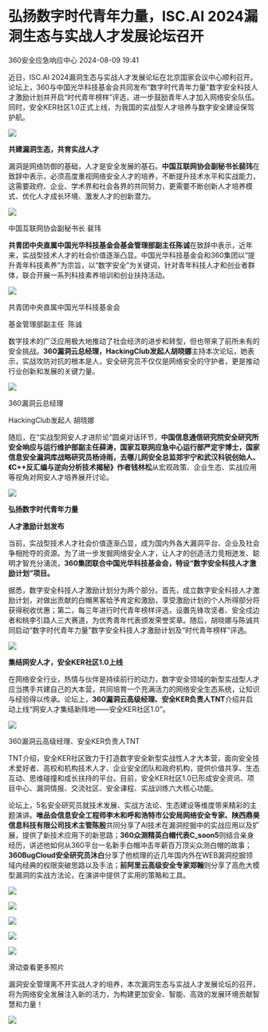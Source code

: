 #  弘扬数字时代青年力量，ISC.AI 2024漏洞生态与实战人才发展论坛召开   
 360安全应急响应中心   2024-08-09 19:41  
  
近日，ISC.AI 2024漏洞生态与实战人才发展论坛在北京国家会议中心顺利召开。论坛上，360与中国光华科技基金会共同发布“数字时代青年力量”数字安全科技人才激励计划并开启“时代青年榜样”评选，进一步鼓励青年人才加入网络安全队伍。同时，安全KER社区1.0正式上线，为我国的实战型人才培养与数字安全建设保驾护航。  
  
![](https://mmbiz.qpic.cn/sz_mmbiz_jpg/GEQRwQFvibyKjAtYlQsmwCqk8I0pqlJBt6D8fQEP9DicL0epjX6aFwRto2ED13CmoKy8SL4HcSd2sneotvBdFibLQ/640?wx_fmt=jpeg "")  
  
**共建漏洞生态，共育实战人才**  
  
  
  
漏洞是网络防御的基础，人才是安全发展的基石。**中国互联网协会副秘书长裴玮**在致辞中表示，必须高度重视网络安全人才的培养，不断提升技术水平和实战能力，这需要政府、企业、学术界和社会各界的共同努力，更需要不断创新人才培养模式、优化人才成长环境、激发人才的创新潜力。  
  
![](https://mmbiz.qpic.cn/sz_mmbiz_png/GEQRwQFvibyKjAtYlQsmwCqk8I0pqlJBtQoqUlyaAeFbmkVUhj8LFiceA94JNZcRb8hVdUvDTic81QPaVibngRSETw/640?wx_fmt=png "")  
  
中国互联网协会副秘书长 裴玮  
  
**共青团中央直属中国光华科技基金会基金管理部副主任陈诚**在致辞中表示，近年来，实战型技术人才的社会价值逐渐凸显。中国光华科技基金会和360集团以“提升青年科技素养”为宗旨，以“数字安全”为关键词，针对青年科技人才和创业者群体，联合开展一系列科技素养培训和创业扶持活动。  
  
![](https://mmbiz.qpic.cn/sz_mmbiz_png/GEQRwQFvibyKjAtYlQsmwCqk8I0pqlJBta2lIXrA41Jic3HNIXZ1akJZIyT8osjBUrZWmcKIZwNNOzlH7LmPUlrg/640?wx_fmt=png "")  
  
共青团中央直属中国光华科技基金会  
  
基金管理部副主任  陈诚  
  
数字技术的广泛应用极大地推动了社会经济的进步和转型，但也带来了前所未有的安全挑战。**360漏洞云总经理，HackingClub发起人胡晓娜**主持本次论坛，她表示，实战攻防对抗的根本是人，安全研究员不仅仅是网络安全的守护者，更是推动行业创新和发展的关键力量。  
  
![](https://mmbiz.qpic.cn/sz_mmbiz_png/GEQRwQFvibyKjAtYlQsmwCqk8I0pqlJBtibu4D8181O4WPBPea737Bl9siaty829CL2MGsatOicicLJmfwkaj4H7xuA/640?wx_fmt=png "")  
  
360漏洞云总经理  
  
HackingClub发起人 胡晓娜  
  
随后，在“实战型网安人才进阶论”圆桌对话环节，**中国信息通信研究院安全研究所安全响应与运行维护部副主任薛涛，国家互联网应急中心运行部严定宇博士，国家信息安全漏洞库战略研究员杨诗雨，去哪儿网安全总监郑宇宁和武汉科锐创始人、《C++反汇编与逆向分析技术揭秘》作者钱林松**从宏观政策、企业生态、实战应用等视角对网安人才培养展开讨论。  
  
![](https://mmbiz.qpic.cn/sz_mmbiz_png/GEQRwQFvibyKjAtYlQsmwCqk8I0pqlJBtnXOiawybJDbU1mmZQL0CfS1TBhGWibM2f1r67D41V5oMOSUYNibhVUmxA/640?wx_fmt=png "")  
  
  
**弘扬数字时代青年力量**  
  
**人才激励计划发布**  
  
  
  
当前，实战型技术人才社会价值逐渐凸显，成为国内外各大漏洞平台、企业及社会争相抢夺的资源。为了进一步发掘网络安全人才，让人才的创造活力竞相迸发、聪明才智充分涌流，**360集团联合中国光华科技基金会，特设“数字安全科技人才激励计划”项目。**  
  
  
据悉，数字安全科技人才激励计划分为两个部分。首先，成立数字安全科技人才激励计划，对做出贡献的白帽黑客给予肯定和激励，享受激励计划的个人所得部分将获得税收优惠；第二，每三年进行时代青年榜样评选，设置先锋攻坚者、安全戍边者和桃李引路人三大赛道，为优秀青年代表颁发荣誉奖章。随后，胡晓娜与陈诚共同启动“数字时代青年力量”数字安全科技人才激励计划及“时代青年榜样”评选。  
  
![](https://mmbiz.qpic.cn/sz_mmbiz_png/GEQRwQFvibyKjAtYlQsmwCqk8I0pqlJBtQ5BJvIjGPtKshzXD6dT6XYO6CQztg3ianpXP3lianiacGwFmvia1g5hBRg/640?wx_fmt=png "")  
  
  
**集结网安人才，安全KER社区1.0上线**  
  
  
  
在网络安全行业，热情与伙伴是持续前行的动力，数字安全领域的新型实战型人才应当携手共建自己的大本营，共同培育一个充满活力的网络安全生态系统，让知识与经验得以传承。论坛上，**360漏洞云高级经理、安全KER负责人TNT**介绍并启动上线“网安人才集结新阵地——安全KER社区1.0”。  
  
![](https://mmbiz.qpic.cn/sz_mmbiz_png/GEQRwQFvibyKjAtYlQsmwCqk8I0pqlJBtmNbwJUuvajpTxkpYzibUwjRE4qSoTHFOwFicPbbJeJCAjNTgQicvWVvzg/640?wx_fmt=png "")  
  
360漏洞云高级经理、安全KER负责人TNT  
  
TNT介绍，安全KER社区致力于打造数字安全新型实战性人才大本营，面向安全技术爱好者、高校和机构技术人才、企业安全团队和政府机构，提供价值共享、生态互动、思维碰撞和成长扶持的平台。目前，安全KER社区1.0已形成安全资讯、项目中心、漏洞情报、交流社区、安全课程、实战训练六大核心功能。  
  
  
论坛上，5名安全研究员就技术发展、实战方法论、生态建设等维度带来精彩的主题演讲。**唯品会信息安全工程师李木和呼和浩特市公安局网络安全专家、陕西鼎昊信息科技有限公司技术主管陈殷**共同分享了AI技术在漏洞挖掘中的实战应用以及扩展，提供了新技术应用下的新思路；**360众测精英白帽代表C_soon5**则结合亲身经历，讲述他如何从360平台一名新手白帽冲击年薪百万顶尖众测白帽的故事；**360BugCloud安全研究员沐白**分享了他梳理的近几年国内外在WEB漏洞挖掘领域内经典的权限突破思路以及手法；**前阿里云高级安全专家郑翰**则分享了高危大模型漏洞的实战方法论，在演讲中提供了实用的策略和工具。  
  
![](https://mmbiz.qpic.cn/sz_mmbiz_jpg/GEQRwQFvibyKjAtYlQsmwCqk8I0pqlJBtLNrYmefM9mlswSV1PvceHxeMWCMmGpNzL0YibJmLiazrzic1zSDylKWew/640?wx_fmt=jpeg "")  
  
![](https://mmbiz.qpic.cn/sz_mmbiz_jpg/GEQRwQFvibyKjAtYlQsmwCqk8I0pqlJBtTAPyicAm9djmyEqhYCsfDQYPPcpnggcU3WiaXeaMyC78rQnc73Uu8WCQ/640?wx_fmt=jpeg "")  
  
![](https://mmbiz.qpic.cn/sz_mmbiz_jpg/GEQRwQFvibyKjAtYlQsmwCqk8I0pqlJBtZr7LYoZy2sCT7bqnLj3AEZq1MeVFib6psuojmg4NYbe18LRylusqD4w/640?wx_fmt=jpeg "")  
  
![](https://mmbiz.qpic.cn/sz_mmbiz_jpg/GEQRwQFvibyKjAtYlQsmwCqk8I0pqlJBt1E9U9I2vszKrdsEjtGevABUIQTibm1ibhVLoczesgYTMHvqaiaJ8RGOvQ/640?wx_fmt=jpeg "")  
  
![](https://mmbiz.qpic.cn/sz_mmbiz_jpg/GEQRwQFvibyKjAtYlQsmwCqk8I0pqlJBtcOIngrOwKyYoFZ30gD3MRhhvxbcKyLJ3p9QcicBw7C6eB3aTbjo5sSw/640?wx_fmt=jpeg "")  
  
滑动查看更多照片  
  
漏洞安全管理离不开实战人才的培养，本次漏洞生态与实战人才发展论坛的召开，将为网络安全发展注入新的活力，为构建更加安全、智能、高效的发展环境贡献智慧和力量！  
  
  
![](https://mmbiz.qpic.cn/sz_mmbiz_jpg/GEQRwQFvibyKjAtYlQsmwCqk8I0pqlJBtEsVWKibN99lkmooeyyEU48wQ31ft5WoqMsmjowz9wxIZxO9feriadoPQ/640?wx_fmt=jpeg "")  
  
  
